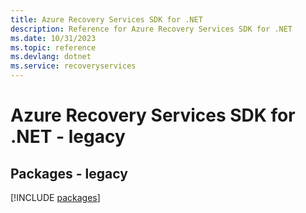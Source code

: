 ```yaml
---
title: Azure Recovery Services SDK for .NET
description: Reference for Azure Recovery Services SDK for .NET
ms.date: 10/31/2023
ms.topic: reference
ms.devlang: dotnet
ms.service: recoveryservices
---
```

# Azure Recovery Services SDK for .NET - legacy
## Packages - legacy
[!INCLUDE [packages](recovery-services-index.md)]